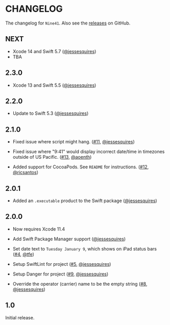 # CHANGELOG

The changelog for `Nine41`. Also see the [releases](https://github.com/jessesquires/Nine41/releases) on GitHub.

NEXT
-----

- Xcode 14 and Swift 5.7 ([@jessesquires](https://github.com/jessesquires))
- TBA

2.3.0
-----

- Xcode 13 and Swift 5.5 ([@jessesquires](https://github.com/jessesquires))

2.2.0
-----

- Update to Swift 5.3 ([@jessesquires](https://github.com/jessesquires))

2.1.0
-----

- Fixed issue where script might hang. ([#11](https://github.com/jessesquires/Nine41/issues/11), [@jessesquires](https://github.com/jessesquires))

- Fixed issue where "9:41" would display incorrect date/time in timezones outside of US Pacific. ([#13](https://github.com/jessesquires/Nine41/issues/13), [@aoenth](https://github.com/aoenth))

- Added support for CocoaPods. See `README` for instructions. ([#12](https://github.com/jessesquires/Nine41/issues/12), [@ricsantos](https://github.com/ricsantos))

2.0.1
-----

- Added an `.executable` product to the Swift package ([@jessesquires](https://github.com/jessesquires))

2.0.0
-----

- Now requires Xcode 11.4

- Add Swift Package Manager support ([@jessesquires](https://github.com/jessesquires))

- Set date text to `Tuesday January 9`, which shows on iPad status bars ([#4](https://github.com/jessesquires/Nine41/pull/4), [@tfe](https://github.com/tfe))

- Setup SwiftLint for project ([#5](https://github.com/jessesquires/Nine41/issues/5), [@jessesquires](https://github.com/jessesquires))

- Setup Danger for project ([#9](https://github.com/jessesquires/Nine41/issues/9), [@jessesquires](https://github.com/jessesquires))

- Override the operator (carrier) name to be the empty string ([#8](https://github.com/jessesquires/Nine41/issues/8), [@jessesquires](https://github.com/jessesquires))

1.0
---

Initial release.

